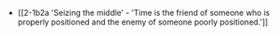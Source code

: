 - [[2-1b2a 'Seizing the middle' - 'Time is the friend of someone who is properly positioned and the enemy of someone poorly positioned.']]
<br>
